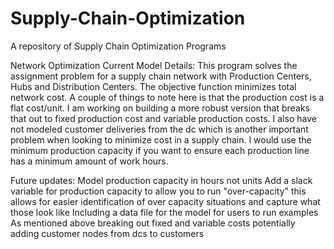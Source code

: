 # Supply-Chain-Optimization
A repository of Supply Chain Optimization Programs


Network Optimization Current Model Details:
This program solves the assignment problem for a supply chain network with Production Centers, Hubs and Distribution Centers. The objective function minimizes total network cost.  A couple of things to note here is that the production cost is a flat cost/unit. I am working on building a more robust version that breaks that out to fixed production cost and variable production costs. I also have not modeled customer deliveries from the dc which is another important problem when looking to minimize cost in a supply chain. I would use the minimum production capacity if you want to ensure each production line has a minimum amount of work hours. 

Future updates:
Model production capacity in hours not units
Add a slack variable for production capacity to allow you to run "over-capacity" this allows for easier identification of over capacity situations and capture what those look like
Including a data file for the model for users to run examples
As mentioned above breaking out fixed and variable costs
potentially adding customer nodes from dcs to customers
